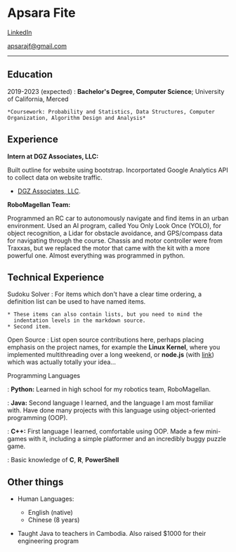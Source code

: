 # Apsara Fite


[LinkedIn](https://www.linkedin.com/in/apsara-fite/)

apsarajf@gmail.com

-------------------     ----------------------------


Education
---------

2019-2023 (expected)
:   **Bachelor's Degree, Computer Science**; University of California, Merced

    *Coursework: Probability and Statistics, Data Structures, Computer Organization, Algorithm Design and Analysis*


Experience
----------

**Intern at DGZ Associates, LLC:**

Built outline for website using bootstrap. Incorportated Google Analytics API to collect data on website traffic. 

* [DGZ Associates, LLC](https://www.dgzassociates.com/index.html).

**RoboMagellan Team:**

Programmed an RC car to autonomously navigate and find items in an urban environment. Used an AI program, called You Only Look Once (YOLO), for object recognition, a Lidar for obstacle avoidance, and GPS/compass data for navigating through the course. Chassis and motor controller were from Traxxas, but we replaced the motor that came with the kit with a more powerful one. Almost everything was programmed in python.


Technical Experience
--------------------

Sudoku Solver
:   For items which don't have a clear time ordering, a definition
    list can be used to have named items.

    * These items can also contain lists, but you need to mind the
      indentation levels in the markdown source.
    * Second item.

Open Source
:   List open source contributions here, perhaps placing emphasis on
    the project names, for example the **Linux Kernel**, where you
    implemented multithreading over a long weekend, or **node.js**
    (with [link](http://nodejs.org)) which was actually totally
    your idea...

Programming Languages

:   **Python:** Learned in high school for my robotics team, RoboMagellan.
    
:   **Java:** Second language I learned, and the language I am most
    familiar with. Have done many projects with this language using
    object-oriented programming (OOP).

:   **C++:** First language I learned, comfortable using OOP. Made a 
    few mini-games with it, including a simple platformer and an
    incredibly buggy puzzle game.

:   Basic knowledge of **C**, **R**, **PowerShell**


Other things
----------------------------------------

* Human Languages:

     * English (native)
     * Chinese (8 years)

* Taught Java to teachers in Cambodia. Also raised $1000
  for their engineering program 
